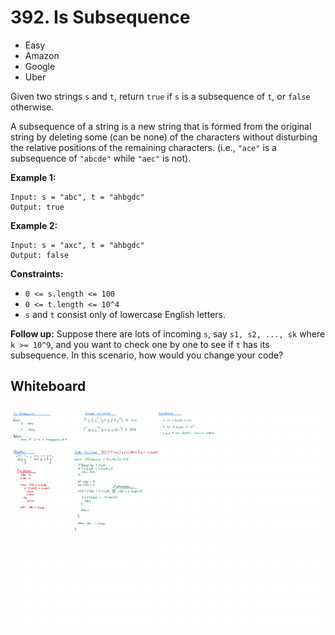 # 392. Is Subsequence
- Easy
- Amazon
- Google
- Uber

Given two strings `s` and `t`, return `true` if `s` is a subsequence of `t`, or
`false` otherwise.

A subsequence of a string is a new string that is formed from the original
string by deleting some (can be none) of the characters without disturbing the
relative positions of the remaining characters. (i.e., `"ace"` is a subsequence
of `"abcde"` while `"aec"` is not).

**Example 1:**
```
Input: s = "abc", t = "ahbgdc"
Output: true
```

**Example 2:**
```
Input: s = "axc", t = "ahbgdc"
Output: false
```

**Constraints:**
- `0 <= s.length <= 100`
- `0 <= t.length <= 10^4`
- `s` and `t` consist only of lowercase English letters.

**Follow up:**
Suppose there are lots of incoming `s`, say `s1, s2, ..., sk` where `k >= 10^9`,
and you want to check one by one to see if `t` has its subsequence. In this
scenario, how would you change your code?

## Whiteboard
![Whiteboard Image 01][whiteboard-image-01]

<!-- Refs -->
[whiteboard-image-01]: whiteboard-01.jpg

